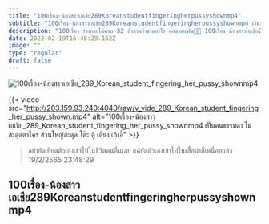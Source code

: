 ```yaml
---
title: "100เรื่อง-น้องสาวเอเชีย289Koreanstudentfingeringherpussyshownmp4"
subtitle: "100เรื่อง-น้องสาวเอเชีย289Koreanstudentfingeringherpussyshownmp4 เงินกินไม่ค่อยจะมี CF แต่ละที เหมือนเศรษฐีดูไบ"
description: "100เรื่อง ร่างกายไม่ครบ 32 ถ้าถามว่าขาดอะไร อ่อขาดเเฟน🤦🏻 100เรื่อง-น้องสาวเอเชีย289Koreanstudentfingeringherpussyshownmp4 19/2/2565 23:48:29"
date: 2022-02-19T16:48:29.162Z
image: ""
type: "regular"
draft: false
---
```


![100เรื่อง-น้องสาวเอเชีย_289_Korean_student_fingering_her_pussy_shownmp4](http://203.159.93.240:4040/raw/v_vide_289_Korean_student_fingering_her_pussy_shown.jpg)

{{< video src="http://203.159.93.240:4040/raw/v_vide_289_Korean_student_fingering_her_pussy_shown.mp4" alt="100เรื่อง-น้องสาวเอเชีย_289_Korean_student_fingering_her_pussy_shownmp4 เป็นคนธรรมดา ไม่สะดุดตาใคร ส่วนใหญ่สะดุด โต๊ะ ตู้ เตียง เก้าอี้" >}}


> อย่ายัดเยียดตัวเองเข้าไปในชีวิตคนอื่นเลย แค่ยัดตัวเองเข้าไปในเสื้อผ้าก็เหนื่อยแล้ว 19/2/2565 23:48:29

## 100เรื่อง-น้องสาวเอเชีย289Koreanstudentfingeringherpussyshownmp4
